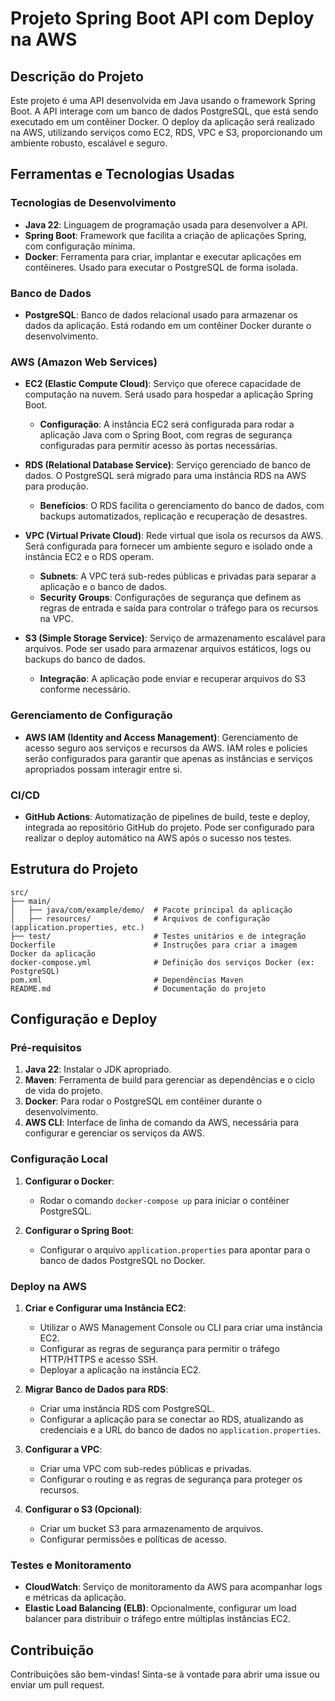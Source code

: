 # Projeto Spring Boot API com Deploy na AWS

## Descrição do Projeto

Este projeto é uma API desenvolvida em Java usando o framework Spring Boot. A API interage com um banco de dados PostgreSQL, que está sendo executado em um contêiner Docker. O deploy da aplicação será realizado na AWS, utilizando serviços como EC2, RDS, VPC e S3, proporcionando um ambiente robusto, escalável e seguro.

## Ferramentas e Tecnologias Usadas

### Tecnologias de Desenvolvimento

- **Java 22**: Linguagem de programação usada para desenvolver a API.
- **Spring Boot**: Framework que facilita a criação de aplicações Spring, com configuração mínima.
- **Docker**: Ferramenta para criar, implantar e executar aplicações em contêineres. Usado para executar o PostgreSQL de forma isolada.

### Banco de Dados

- **PostgreSQL**: Banco de dados relacional usado para armazenar os dados da aplicação. Está rodando em um contêiner Docker durante o desenvolvimento.

### AWS (Amazon Web Services)

- **EC2 (Elastic Compute Cloud)**: Serviço que oferece capacidade de computação na nuvem. Será usado para hospedar a aplicação Spring Boot.
    - **Configuração**: A instância EC2 será configurada para rodar a aplicação Java com o Spring Boot, com regras de segurança configuradas para permitir acesso às portas necessárias.

- **RDS (Relational Database Service)**: Serviço gerenciado de banco de dados. O PostgreSQL será migrado para uma instância RDS na AWS para produção.
    - **Benefícios**: O RDS facilita o gerenciamento do banco de dados, com backups automatizados, replicação e recuperação de desastres.

- **VPC (Virtual Private Cloud)**: Rede virtual que isola os recursos da AWS. Será configurada para fornecer um ambiente seguro e isolado onde a instância EC2 e o RDS operam.
    - **Subnets**: A VPC terá sub-redes públicas e privadas para separar a aplicação e o banco de dados.
    - **Security Groups**: Configurações de segurança que definem as regras de entrada e saída para controlar o tráfego para os recursos na VPC.

- **S3 (Simple Storage Service)**: Serviço de armazenamento escalável para arquivos. Pode ser usado para armazenar arquivos estáticos, logs ou backups do banco de dados.
    - **Integração**: A aplicação pode enviar e recuperar arquivos do S3 conforme necessário.

### Gerenciamento de Configuração

- **AWS IAM (Identity and Access Management)**: Gerenciamento de acesso seguro aos serviços e recursos da AWS. IAM roles e policies serão configurados para garantir que apenas as instâncias e serviços apropriados possam interagir entre si.

### CI/CD

- **GitHub Actions**: Automatização de pipelines de build, teste e deploy, integrada ao repositório GitHub do projeto. Pode ser configurado para realizar o deploy automático na AWS após o sucesso nos testes.

## Estrutura do Projeto

```plaintext
src/
├── main/
│   ├── java/com/example/demo/  # Pacote principal da aplicação
│   ├── resources/              # Arquivos de configuração (application.properties, etc.)
├── test/                       # Testes unitários e de integração
Dockerfile                      # Instruções para criar a imagem Docker da aplicação
docker-compose.yml              # Definição dos serviços Docker (ex: PostgreSQL)
pom.xml                         # Dependências Maven
README.md                       # Documentação do projeto
```

## Configuração e Deploy

### Pré-requisitos

1. **Java 22**: Instalar o JDK apropriado.
2. **Maven**: Ferramenta de build para gerenciar as dependências e o ciclo de vida do projeto.
3. **Docker**: Para rodar o PostgreSQL em contêiner durante o desenvolvimento.
4. **AWS CLI**: Interface de linha de comando da AWS, necessária para configurar e gerenciar os serviços da AWS.

### Configuração Local

1. **Configurar o Docker**:
    - Rodar o comando `docker-compose up` para iniciar o contêiner PostgreSQL.

2. **Configurar o Spring Boot**:
    - Configurar o arquivo `application.properties` para apontar para o banco de dados PostgreSQL no Docker.

### Deploy na AWS

1. **Criar e Configurar uma Instância EC2**:
    - Utilizar o AWS Management Console ou CLI para criar uma instância EC2.
    - Configurar as regras de segurança para permitir o tráfego HTTP/HTTPS e acesso SSH.
    - Deployar a aplicação na instância EC2.

2. **Migrar Banco de Dados para RDS**:
    - Criar uma instância RDS com PostgreSQL.
    - Configurar a aplicação para se conectar ao RDS, atualizando as credenciais e a URL do banco de dados no `application.properties`.

3. **Configurar a VPC**:
    - Criar uma VPC com sub-redes públicas e privadas.
    - Configurar o routing e as regras de segurança para proteger os recursos.

4. **Configurar o S3 (Opcional)**:
    - Criar um bucket S3 para armazenamento de arquivos.
    - Configurar permissões e políticas de acesso.

### Testes e Monitoramento

- **CloudWatch**: Serviço de monitoramento da AWS para acompanhar logs e métricas da aplicação.
- **Elastic Load Balancing (ELB)**: Opcionalmente, configurar um load balancer para distribuir o tráfego entre múltiplas instâncias EC2.

## Contribuição

Contribuições são bem-vindas! Sinta-se à vontade para abrir uma issue ou enviar um pull request.
